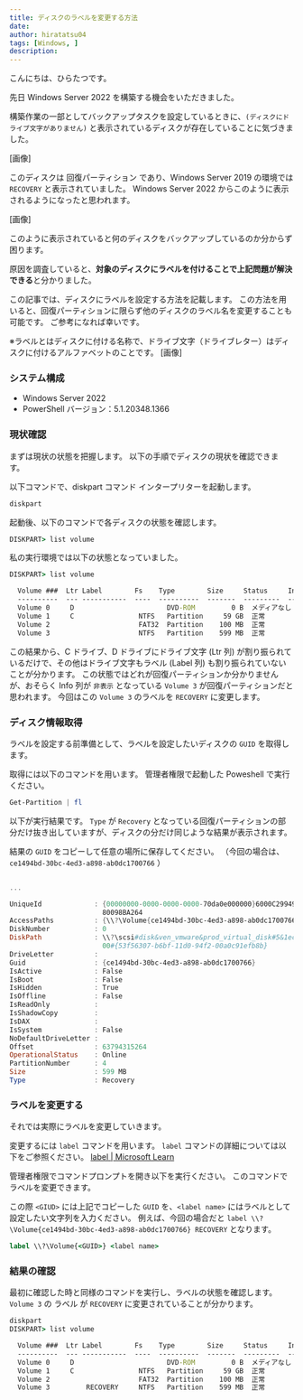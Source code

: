 ```yaml
---
title: ディスクのラベルを変更する方法
date: 
author: hiratatsu04
tags: [Windows, ]
description: 
---
```


こんにちは、ひらたつです。

先日 Windows Server 2022 を構築する機会をいただきました。

構築作業の一部としてバックアップタスクを設定しているときに、`(ディスクにドライブ文字がありません)` と表示されているディスクが存在していることに気づきました。

[画像]

このディスクは 回復パーティション であり、Windows Server 2019 の環境では `RECOVERY` と表示されていました。
Windows Server 2022 からこのように表示されるようになったと思われます。

[画像]


このように表示されていると何のディスクをバックアップしているのか分からず困ります。

原因を調査していると、**対象のディスクにラベルを付けることで上記問題が解決できる**と分かりました。

この記事では、ディスクにラベルを設定する方法を記載します。
この方法を用いると、回復パーティションに限らず他のディスクのラベル名を変更することも可能です。
ご参考になれば幸いです。

※ラベルとはディスクに付ける名称で、ドライブ文字（ドライブレター）はディスクに付けるアルファベットのことです。
[画像]

### システム構成
- Windows Server 2022
- PowerShell バージョン：5.1.20348.1366

### 現状確認

まずは現状の状態を把握します。
以下の手順でディスクの現状を確認できます。

以下コマンドで、diskpart コマンド インタープリターを起動します。
```cmd
diskpart
```

起動後、以下のコマンドで各ディスクの状態を確認します。
```cmd
DISKPART> list volume
```

私の実行環境では以下の状態となっていました。

```cmd
DISKPART> list volume

  Volume ###  Ltr Label        Fs    Type        Size     Status     Info
  ----------  --- -----------  ----  ----------  -------  ---------  --------
  Volume 0     D                       DVD-ROM         0 B  メディアなし
  Volume 1     C                NTFS   Partition     59 GB  正常         ブー ト
  Volume 2                      FAT32  Partition    100 MB  正常         シス テム
  Volume 3                      NTFS   Partition    599 MB  正常         非表 示
```

この結果から、C ドライブ、D ドライブにドライブ文字 (Ltr 列) が割り振られているだけで、その他はドライブ文字もラベル (Label 列) も割り振られていないことが分かります。
この状態ではどれが回復パーティションか分かりませんが、おそらく Info 列が `非表示` となっている `Volume 3` が回復パーティションだと思われます。
今回はこの `Volume 3` のラベルを `RECOVERY` に変更します。

### ディスク情報取得

ラベルを設定する前準備として、ラベルを設定したいディスクの `GUID` を取得します。

取得には以下のコマンドを用います。
管理者権限で起動した Poweshell で実行ください。

```powershell
Get-Partition | fl
```

以下が実行結果です。
`Type` が `Recovery` となっている回復パーティションの部分だけ抜き出していますが、ディスクの分だけ同じような結果が表示されます。

結果の `GUID` をコピーして任意の場所に保存してください。
（今回の場合は、`ce1494bd-30bc-4ed3-a898-ab0dc1700766` ）

```powershell

...

UniqueId             : {00000000-0000-0000-0000-70da0e000000}6000C2994906E9DBF4FD6F
                       80098BA264
AccessPaths          : {\\?\Volume{ce1494bd-30bc-4ed3-a898-ab0dc1700766}\}
DiskNumber           : 0
DiskPath             : \\?\scsi#disk&ven_vmware&prod_virtual_disk#5&1ec51bf7&0&0000
                       00#{53f56307-b6bf-11d0-94f2-00a0c91efb8b}
DriveLetter          :
Guid                 : {ce1494bd-30bc-4ed3-a898-ab0dc1700766}
IsActive             : False
IsBoot               : False
IsHidden             : True
IsOffline            : False
IsReadOnly           :
IsShadowCopy         :
IsDAX                :
IsSystem             : False
NoDefaultDriveLetter :
Offset               : 63794315264
OperationalStatus    : Online
PartitionNumber      : 4
Size                 : 599 MB
Type                 : Recovery
```

### ラベルを変更する

それでは実際にラベルを変更していきます。

変更するには `label` コマンドを用います。
`label` コマンドの詳細については以下をご参照ください。
[label | Microsoft Learn](https://learn.microsoft.com/ja-jp/windows-server/administration/windows-commands/label)

管理者権限でコマンドプロンプトを開き以下を実行ください。
このコマンドでラベルを変更できます。

この際 `<GIUD>` には上記でコピーした `GUID` を、`<label name>` にはラベルとして設定したい文字列を入力ください。
例えば、今回の場合だと `label \\?\Volume{ce1494bd-30bc-4ed3-a898-ab0dc1700766} RECOVERY` となります。

```cmd
label \\?\Volume{<GUID>} <label name>
```

### 結果の確認

最初に確認した時と同様のコマンドを実行し、ラベルの状態を確認します。
`Volume 3` の ラベル が `RECOVERY` に変更されていることが分かります。

```cmd
diskpart
DISKPART> list volume

  Volume ###  Ltr Label        Fs    Type        Size     Status     Info
  ----------  --- -----------  ----  ----------  -------  ---------  --------
  Volume 0     D                       DVD-ROM         0 B  メディアなし      
  Volume 1     C                NTFS   Partition     59 GB  正常         ブー ト
  Volume 2                      FAT32  Partition    100 MB  正常         シス テム
  Volume 3         RECOVERY     NTFS   Partition    599 MB  正常         非表 示
```








